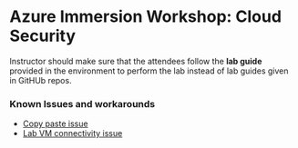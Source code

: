 # Azure Immersion Workshop: Cloud Security

Instructor should make sure that the attendees follow the **lab guide** provided in the environment to perform the lab instead of lab guides given in GitHUb repos. 

### Known Issues and workarounds
- [Copy paste issue](https://docs.cloudlabs.ai/Learner/Troubleshooting/CopyPaste)
- [Lab VM connectivity issue](https://docs.cloudlabs.ai/Learner/Troubleshooting/RDP)
